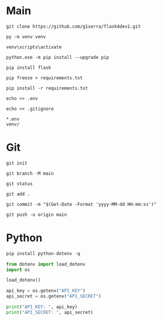 # Main

```
git clone https://github.com/g1serra/flask4dev1.git
```

```
py -m venv venv
```

```
venv\scripts\activate
```

```
python.exe -m pip install --upgrade pip
```

```
pip install flask
```

```
pip freeze > requirements.txt
```

```
pip install -r requirements.txt
```

```
echo >> .env
```

```
echo >> .gitignore
```

```
*.env
venv/
```

# Git

```
git init
```

```
git branch -M main
```

```
git status
```

```
git add .
```

```
git commit -m "$(Get-Date -Format 'yyyy-MM-dd HH:mm:ss')"
```

```
git push -u origin main
```
# Python
```python
pip install python-dotenv -q
```
```python
from dotenv import load_dotenv
import os

load_dotenv()

api_key = os.getenv("API_KEY")
api_secret = os.getenv("API_SECRET")

print("API_KEY: ", api_key)
print("API_SECRET: ", api_secret)
```
